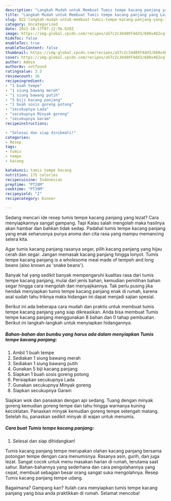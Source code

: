 ```yaml
---
description: "Langkah Mudah untuk Membuat Tumis tempe kacang panjang yang Lezat Sekali"
title: "Langkah Mudah untuk Membuat Tumis tempe kacang panjang yang Lezat Sekali"
slug: 822-langkah-mudah-untuk-membuat-tumis-tempe-kacang-panjang-yang-lezat-sekali
category: Uncategorized
date: 2022-10-17T07:12:56.620Z
image: https://img-global.cpcdn.com/recipes/a57c2c34d89f4dd3/680x482cq70/tumis-tempe-kacang-panjang-foto-resep-utama.jpg
hideToc: false
enableToc: true
enableTocContent: false
thumbnail: https://img-global.cpcdn.com/recipes/a57c2c34d89f4dd3/680x482cq70/tumis-tempe-kacang-panjang-foto-resep-utama.jpg
cover: https://img-global.cpcdn.com/recipes/a57c2c34d89f4dd3/680x482cq70/tumis-tempe-kacang-panjang-foto-resep-utama.jpg
author: Admin
authorAv: notfound
ratingvalue: 3.5
reviewcount: 16
recipeingredient:
- "1 buah tempe"
- "1 siung bawang merah"
- "1 siung bawang putih"
- "5 biji kacang panjang"
- "1 buah sosis goreng potong"
- "secukupnya Lada"
- "secukupnya Minyak goreng"
- "secukupnya Garam"
recipeinstructions:

- "Selesai dan siap dinikmati!"
categories:
- Resep
tags:
- tumis
- tempe
- kacang

katakunci: tumis tempe kacang 
nutrition: 175 calories
recipecuisine: Indonesian
preptime: "PT28M"
cooktime: "PT39M"
recipeyield: "2"
recipecategory: Dinner

---
```



Sedang mencari ide resep tumis tempe kacang panjang yang lezat? Cara menyiapkannya sangat gampang. Tapi Kalau salah mengolah maka hasilnya akan hambar dan bahkan tidak sedap. Padahal tumis tempe kacang panjang yang enak seharusnya punya aroma dan cita rasa yang mampu memancing selera kita.


Agar tumis kacang panjang rasanya segar, pilih kacang panjang yang hijau cerah dan segar. Jangan memasak kacang panjang hingga lonyot. Tumis tempe kacang panjang is a wholesome meal made of tempeh and long beans (also known as &#39;snake beans&#39;).

Banyak hal yang sedikit banyak mempengaruhi kualitas rasa dari tumis tempe kacang panjang, mulai dari jenis bahan, kemudian pemilihan bahan segar hingga cara mengolah dan menyajikannya. Tak perlu pusing jika hendak menyiapkan tumis tempe kacang panjang enak di rumah, karena asal sudah tahu triknya maka hidangan ini dapat menjadi sajian spesial.


Berikut ini ada beberapa cara mudah dan praktis untuk membuat tumis tempe kacang panjang yang siap dikreasikan. Anda bisa membuat Tumis tempe kacang panjang menggunakan 8 bahan dan 0 tahap pembuatan. Berikut ini langkah-langkah untuk menyiapkan hidangannya.

<!--inarticleads1-->

##### Bahan-bahan dan bumbu yang harus ada dalam menyiapkan Tumis tempe kacang panjang:

1. Ambil 1 buah tempe
1. Sediakan 1 siung bawang merah
1. Sediakan 1 siung bawang putih
1. Gunakan 5 biji kacang panjang
1. Siapkan 1 buah sosis goreng potong
1. Persiapkan secukupnya Lada
1. Gunakan secukupnya Minyak goreng
1. Siapkan secukupnya Garam


Siapkan wok dan panaskan dengan api sedang. Tuang dengan minyak goreng kemudian goreng tempe dan tahu hingga warnanya kuning kecoklatan. Panaskan minyak kemudian goreng tempe setengah matang. Setelah itu, panaskan sedikit minyak di wajan untuk menumis. 

<!--inarticleads2-->

##### Cara buat Tumis tempe kacang panjang:


1. Selesai dan siap dihidangkan!

Tumis kacang panjang tempe merupakan olahan kacang panjang bersama potongan tempe dengan cara menumisnya. Rasanya asin, gurih, dan juga lezat. Sangat cocok untuk menu masakan harian di rumah, terutama saat sahur. Bahan-bahannya yang sederhana dan cara pengolahannya yang cepat, membuat sebagian besar orang sangat suka mengolahnya. Resep Tumis kacang panjang tempe udang. 

Bagaimana? Gampang kan? Itulah cara menyiapkan tumis tempe kacang panjang yang bisa anda praktikkan di rumah. Selamat mencoba!
